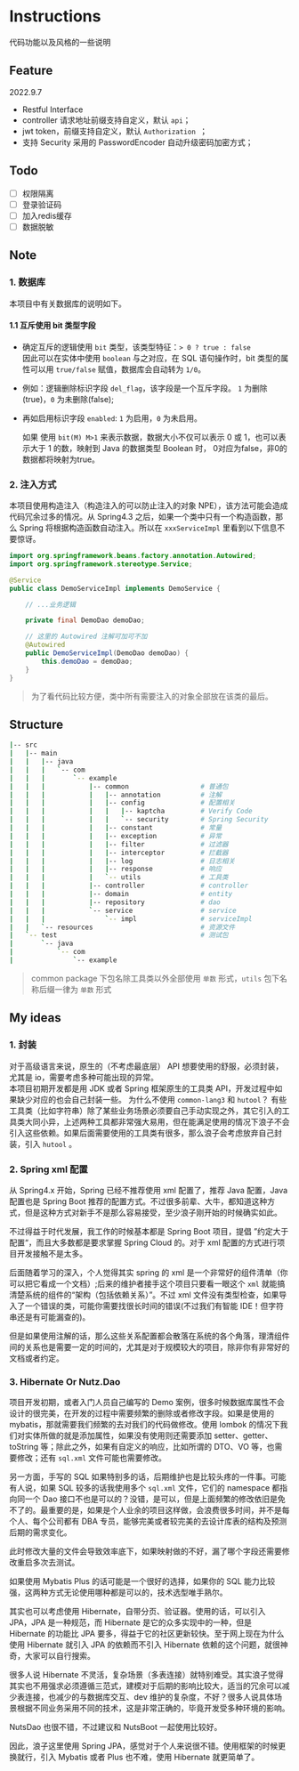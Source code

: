 # Instructions

代码功能以及风格的一些说明

## Feature

2022.9.7

- Restful Interface
- controller 请求地址前缀支持自定义，默认 `api`；
- jwt token，前缀支持自定义，默认 `Authorization `；
- 支持 Security 采用的 PasswordEncoder 自动升级密码加密方式；

## Todo

* [ ] 权限隔离
* [ ] 登录验证码
* [ ] 加入redis缓存
* [ ] 数据脱敏

## Note

### 1. 数据库

本项目中有关数据库的说明如下。

#### 1.1 互斥使用 bit 类型字段

- 确定互斥的逻辑使用 `bit` 类型，该类型特征：`> 0 ? true : false`  
  因此可以在实体中使用 `boolean` 与之对应，在 SQL 语句操作时，bit 类型的属性可以用 `true/false`
  赋值，数据库会自动转为 `1/0`。
- 例如：逻辑删除标识字段 `del_flag`，该字段是一个互斥字段。 `1` 为删除(true)，`0` 为未删除(false);
- 再如启用标识字段 `enabled`: `1` 为启用，`0` 为未启用。

  如果 使用 `bit(M) M>1` 来表示数据，数据大小不仅可以表示 0 或 1，也可以表示大于 1 的数，映射到 Java 的数据类型 Boolean 时，
  0对应为false，非0的数据都将映射为true。

### 2. 注入方式

本项目使用构造注入（构造注入的可以防止注入的对象 NPE），该方法可能会造成代码冗余过多的情况。从 Spring4.3
之后，如果一个类中只有一个构造函数，那么 Spring
将根据构造函数自动注入。所以在 `xxxServiceImpl` 里看到以下信息不要惊讶。

```java
import org.springframework.beans.factory.annotation.Autowired;
import org.springframework.stereotype.Service;

@Service
public class DemoServiceImpl implements DemoService {

    // ...业务逻辑

    private final DemoDao demoDao;

    // 这里的 Autowired 注解可加可不加
    @Autowired
    public DemoServiceImpl(DemoDao demoDao) {
        this.demoDao = demoDao;
    }
}
```

> 为了看代码比较方便，类中所有需要注入的对象全部放在该类的最后。

## Structure

```bash
|-- src
|   |-- main
|   |   |-- java
|   |   |   `-- com
|   |   |       `-- example
|   |   |           |-- common                  # 普通包
|   |   |           |   |-- annotation          # 注解
|   |   |           |   |-- config              # 配置相关
|   |   |           |   |   |-- kaptcha         # Verify Code
|   |   |           |   |   `-- security        # Spring Security
|   |   |           |   |-- constant            # 常量
|   |   |           |   |-- exception           # 异常
|   |   |           |   |-- filter              # 过滤器
|   |   |           |   |-- interceptor         # 拦截器
|   |   |           |   |-- log                 # 日志相关
|   |   |           |   |-- response            # 响应
|   |   |           |   `-- utils               # 工具类
|   |   |           |-- controller              # controller
|   |   |           |-- domain                  # entity
|   |   |           |-- repository              # dao
|   |   |           `-- service                 # service
|   |   |               `-- impl                # serviceImpl
|   |   `-- resources                           # 资源文件
|   `-- test                                    # 测试包
|       `-- java
|           `-- com
|               `-- example
```

> common package 下包名除工具类以外全部使用 `单数` 形式，`utils` 包下名称后缀一律为 `单数` 形式

## My ideas

### 1. 封装

对于高级语言来说，原生的（不考虑最底层） API 想要使用的舒服，必须封装，尤其是 io，需要考虑多种可能出现的异常。  
本项目初期开发都是用 JDK 或者 Spring 框架原生的工具类
API，开发过程中如果缺少对应的也会自己封装一些。
为什么不使用 `common-lang3` 和 `hutool`？
有些工具类（比如字符串）除了某些业务场景必须要自己手动实现之外，其它引入的工具类大同小异，上述两种工具都非常强大易用，但在能满足使用的情况下浪子不会引入这些依赖。如果后面需要使用的工具类有很多，那么浪子会考虑放弃自己封装，引入 `hutool`
。

### 2. Spring xml 配置

从 Spring4.x 开始，Spring 已经不推荐使用 xml 配置了，推荐 Java 配置，Java 配置也是 Spring Boot
推荐的配置方式。不过很多前辈、大牛，都知道这种方式，但是这种方式对新手不是那么容易接受，至少浪子刚开始的时候确实如此。

不过得益于时代发展，我工作的时候基本都是 Spring Boot 项目，提倡 ”约定大于配置“，而且大多数都是要求掌握 Spring Cloud 的。对于
xml 配置的方式进行项目开发接触不是太多。

后面随着学习的深入，个人觉得其实 spring 的 xml
是一个非常好的组件清单（你可以把它看成一个文档）;后来的维护者接手这个项目只要看一眼这个 `xml` 就能搞清楚系统的组件的“架构（包括依赖关系）”。不过
xml 文件没有类型检查，如果导入了一个错误的类，可能你需要找很长时间的错误(不过我们有智能 IDE！但字符串还是有可能漏查的)。

但是如果使用注解的话，那么这些关系配置都会散落在系统的各个角落，理清组件间的关系也是需要一定的时间的，尤其是对于规模较大的项目，除非你有非常好的文档或者约定。

### 3. Hibernate Or Nutz.Dao

项目开发初期，或者入门人员自己编写的 Demo 案例，很多时候数据库属性不会设计的很完美，在开发的过程中需要频繁的删除或者修改字段。如果是使用的
mybatis，那就需要我们频繁的去对我们的代码做修改。使用 lombok 的情况下我们对实体所做的就是添加属性，如果没有使用则还需要添加
setter、getter、toString 等；除此之外，如果有自定义的响应，比如所谓的 DTO、VO 等，也需要修改；还有 `sql.xml` 文件可能也需要修改。

另一方面，手写的 SQL 如果特别多的话，后期维护也是比较头疼的一件事。可能有人说，如果 SQL 较多的话我使用多个 `sql.xml` 文件，它们的
namespace 都指向同一个 Dao 接口不也是可以的？没错，是可以，但是上面频繁的修改依旧是免不了的。最重要的是，如果是个人业余的项目这样做，会浪费很多时间，并不是每个人、每个公司都有
DBA 专员，能够完美或者较完美的去设计库表的结构及预测后期的需求变化。

此时修改大量的文件会导致效率底下，如果映射做的不好，漏了哪个字段还需要修改重启多次去测试。

如果使用 Mybatis Plus 的话可能是一个很好的选择，如果你的 SQL 能力比较强，这两种方式无论使用哪种都是可以的，技术选型唯手熟尔。

其实也可以考虑使用 Hibernate，自带分页、验证器。使用的话，可以引入 JPA，JPA 是一种规范，而 Hibernate 是它的众多实现中的一种，但是
Hibernate 的功能比 JPA 要多，得益于它的社区更新较快。至于网上现在为什么使用
Hibernate 就引入 JPA 的依赖而不引入 Hibernate 依赖的这个问题，就很神奇，大家可以自行搜索。

很多人说 Hibernate 不灵活，复杂场景（多表连接）就特别难受。其实浪子觉得其实也不用强求必须遵循三范式，建模对于后期的影响比较大，适当的冗余可以减少表连接，也减少的与数据库交互、dev
维护的复杂度，不好？很多人说具体场景根据不同业务采用不同的技术，这是非常正确的，毕竟开发受多种环境的影响。

NutsDao 也很不错，不过建议和 NutsBoot 一起使用比较好。

因此，浪子这里使用 Spring JPA，感觉对于个人来说很不错。使用框架的时候更换就行，引入 Mybatis 或者 Plus 也不难，使用 Hibernate
就更简单了。

